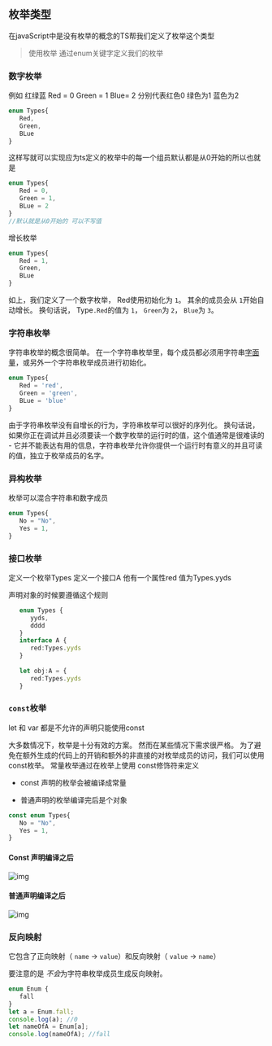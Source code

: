 ## 枚举类型

在javaScript中是没有枚举的概念的TS帮我们定义了枚举这个类型

> 使用枚举 通过enum关键字定义我们的枚举

### 数字枚举

例如 红绿蓝 Red = 0 Green = 1 Blue= 2 分别代表红色0 绿色为1 蓝色为2

```ts
enum Types{
   Red,
   Green,
   BLue
}
```

这样写就可以实现应为ts定义的枚举中的每一个组员默认都是从0开始的所以也就是

```ts
enum Types{
   Red = 0,
   Green = 1,
   BLue = 2
}
//默认就是从0开始的 可以不写值
```

增长枚举

```ts
enum Types{
   Red = 1,
   Green,
   BLue
}
```

如上，我们定义了一个数字枚举， Red使用初始化为 `1`。 其余的成员会从 `1`开始自动增长。 换句话说， Type`.Red`的值为 `1`， `Green`为 `2`， `Blue`为 `3`。

### 字符串枚举

字符串枚举的概念很简单。 在一个字符串枚举里，每个成员都必须用字符串[字面量](https://so.csdn.net/so/search?q=字面量&spm=1001.2101.3001.7020)，或另外一个字符串枚举成员进行初始化。

```ts
enum Types{
   Red = 'red',
   Green = 'green',
   BLue = 'blue'
}
```

由于字符串枚举没有自增长的行为，字符串枚举可以很好的序列化。 换句话说，如果你正在调试并且必须要读一个数字枚举的运行时的值，这个值通常是很难读的 - 它并不能表达有用的信息，字符串枚举允许你提供一个运行时有意义的并且可读的值，独立于枚举成员的名字。
### 异构枚举

枚举可以混合字符串和数字成员

```ts
enum Types{
   No = "No",
   Yes = 1,
}
```

### 接口枚举

定义一个枚举Types 定义一个接口A 他有一个属性red 值为Types.yyds

声明对象的时候要遵循这个规则

```ts
   enum Types {
      yyds,
      dddd
   }
   interface A {
      red:Types.yyds
   }
 
   let obj:A = {
      red:Types.yyds
   }
```

### `const`枚举

let  和 var 都是不允许的声明只能使用const

大多数情况下，枚举是十分有效的方案。 然而在某些情况下需求很严格。 为了避免在额外生成的代码上的开销和额外的非直接的对枚举成员的访问，我们可以使用 const枚举。 常量枚举通过在枚举上使用 const修饰符来定义

- const 声明的枚举会被编译成常量

- 普通声明的枚举编译完后是个对象

```ts
const enum Types{
   No = "No",
   Yes = 1,
}
```

#### Const 声明编译之后

![img](https://img-blog.csdnimg.cn/3ff5c0fc49664f42a652860339263559.png?x-oss-process=image/watermark,type_d3F5LXplbmhlaQ,shadow_50,text_Q1NETiBAcXExMTk1NTY2MzEz,size_20,color_FFFFFF,t_70,g_se,x_16)

#### 普通声明编译之后

![img](https://img-blog.csdnimg.cn/90f8768bb3114370b5cc9bcdcf002ee6.png?x-oss-process=image/watermark,type_d3F5LXplbmhlaQ,shadow_50,text_Q1NETiBAcXExMTk1NTY2MzEz,size_20,color_FFFFFF,t_70,g_se,x_16)

### 反向映射

它包含了正向映射（ `name` -> `value`）和反向映射（ `value` -> `name`）

要注意的是 *不会*为字符串枚举成员生成反向映射。

```ts
enum Enum {
   fall
}
let a = Enum.fall;
console.log(a); //0
let nameOfA = Enum[a]; 
console.log(nameOfA); //fall
```
